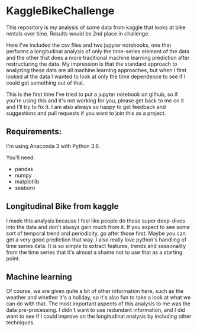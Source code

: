 # KaggleBikeChallenge
This repository is my analysis of some data from kaggle that looks at bike rentals over time. Results would be 2nd place in challenge.  

Here I've included the csv files and two jupyter notebooks, one that performs a longitudinal analysis of only the time-series element of the data and the other that does a more traditional machine learning prediction after restructuring the data. My impression is that the standard approach to analyzing these data are all machine learning approaches, but when I first looked at the data I wanted to look at only the time dependence to see if I could get something out of that.  

This is the first time I've tried to put a jupyter notebook on github, so if you're using this and it's not working for you, please get back to me on it and I'll try to fix it. I am also always so happy to get feedback and suggestions and pull requests if you want to join this as a project. 

## Requirements:
I'm using Anaconda 3 with Python 3.6. 

You'll need:

- pandas 
- numpy 
- matplotlib 
- seaborn 

## Longitudinal Bike from kaggle
I made this analysis because I feel like people do these super deep-dives into the data and don't always gain much from it. If you expect to see some sort of temporal trend and periodicity, go after those first. Maybe you can get a very good prediction that way. I also really love python's handling of time series data. It is so simple to extract features, trends and seasonality from the time series that it's almost a shame not to use that as a starting point.

## Machine learning
Of course, we are given quite a bit of other information here, such as the weather and whether it's a holiday, so it's also fun to take a look at what we can do with that. The most important aspects of this analysis to me was the data pre-processing. I didn't want to use redundant information, and I did want to see if I could improve on the longitudinal analysis by including other techniques.
